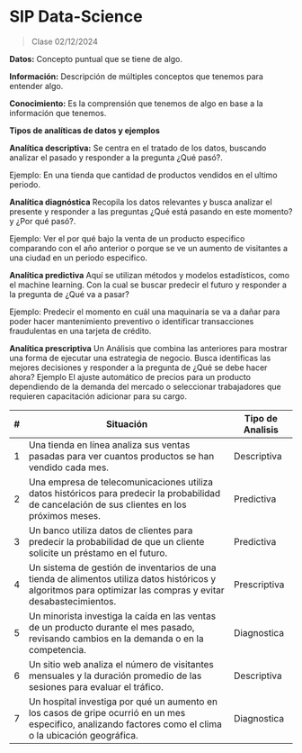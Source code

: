 # SIP Data-Science

> Clase 02/12/2024

**Datos:** Concepto puntual que se tiene de algo.

**Información:** Descripción de múltiples conceptos que tenemos para entender algo.

**Conocimiento:** Es la comprensión que tenemos de algo en base a la información que tenemos.




**Tipos de analíticas de datos y ejemplos**

**Analítica descriptiva:** Se centra en el tratado de los datos, buscando analizar el pasado y responder a la pregunta
¿Qué pasó?.

Ejemplo: En una tienda que cantidad de productos vendidos en el ultimo periodo.

**Analítica diagnóstica**
Recopila los datos relevantes y busca analizar el presente y responder a las preguntas 
¿Qué está pasando en este momento? y ¿Por qué pasó?.

Ejemplo: Ver el por qué bajo la venta de un producto especifico comparando con el año anterior o porque se ve un aumento de visitantes a una ciudad en un periodo especifico.

**Analítica predictiva**
Aquí se utilizan métodos y modelos estadísticos, como el machine learning. Con la cual se buscar predecir el futuro y responder a la pregunta de ¿Qué va a pasar?

Ejemplo: Predecir el momento en cuál una maquinaria se va a dañar para poder hacer mantenimiento preventivo
o identificar transacciones fraudulentas en una tarjeta de crédito.

**Analítica prescriptiva**
Un Análisis que combina las anteriores para mostrar una forma de ejecutar una estrategia de negocio. Busca identificas las mejores decisiones y responder a la pregunta de ¿Qué se debe hacer ahora? 
Ejemplo
El ajuste automático de precios para un producto dependiendo de la demanda del mercado o seleccionar trabajadores que requieren capacitación adicionar para su cargo.

| # | Situación | Tipo de Analisis
| --- | --- | --- |
| 1 | Una tienda en línea analiza sus ventas pasadas para ver cuantos productos se han vendido cada mes. | Descriptiva |
| 2 | Una empresa de telecomunicaciones utiliza datos históricos para predecir la probabilidad de cancelación de sus clientes en los próximos meses. | Predictiva |
| 3 | Un banco utiliza datos de clientes para predecir la probabilidad de que un cliente solicite un préstamo en el futuro. | Predictiva |
| 4 | Un sistema de gestión de inventarios de una tienda de alimentos utiliza datos históricos y algoritmos para optimizar las compras y evitar desabastecimientos. | Prescriptiva |
| 5 | Un minorista investiga la caída en las ventas de un producto durante el mes pasado, revisando cambios en la demanda o en la competencia. | Diagnostica |
| 6 | Un sitio web analiza el número de visitantes mensuales y la duración promedio de las sesiones para evaluar el tráfico. | Descriptiva |
| 7 | Un hospital investiga por qué un aumento en los casos de gripe ocurrió en un mes especifico, analizando factores como el clima o la ubicación geográfica. | Diagnostica |

